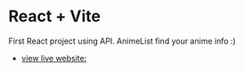 # React + Vite

First React project using API. AnimeList find your anime info :)

- [view live website: ](https://ly-math.github.io/AnimeList/) 
